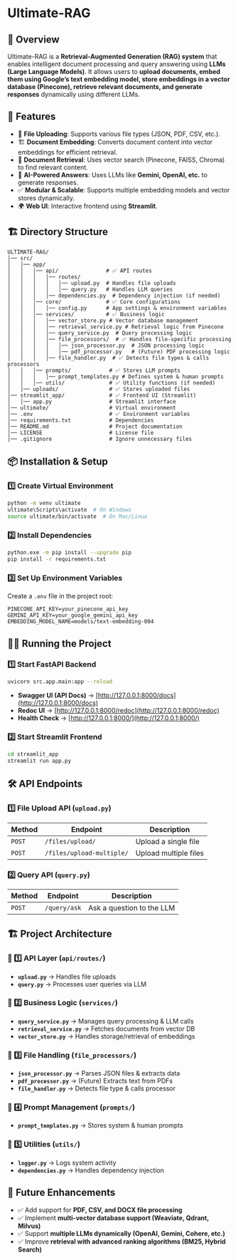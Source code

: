 # Ultimate-RAG

## 📌 Overview
Ultimate-RAG is a **Retrieval-Augmented Generation (RAG) system** that enables intelligent document processing and query answering using **LLMs (Large Language Models)**. It allows users to **upload documents, embed them using Google’s text embedding model, store embeddings in a vector database (Pinecone), retrieve relevant documents, and generate responses** dynamically using different LLMs.

## 🚀 Features
- 📂 **File Uploading**: Supports various file types (JSON, PDF, CSV, etc.).
- 🏗 **Document Embedding**: Converts document content into vector embeddings for efficient retrieval.
- 🔎 **Document Retrieval**: Uses vector search (Pinecone, FAISS, Chroma) to find relevant content.
- 🧠 **AI-Powered Answers**: Uses LLMs like **Gemini, OpenAI, etc.** to generate responses.
- ✅ **Modular & Scalable**: Supports multiple embedding models and vector stores dynamically.
- 🌍 **Web UI**: Interactive frontend using **Streamlit**.

## 🏗 Directory Structure
```
ULTIMATE-RAG/
│── src/
│   │── app/
│   │   │── api/               # ✅ API routes
│   │   │   │── routes/
│   │   │   │   │── upload.py  # Handles file uploads
│   │   │   │   │── query.py   # Handles LLM queries
│   │   │   │── dependencies.py  # Dependency injection (if needed)
│   │   │── core/              # ✅ Core configurations
│   │   │   │── config.py      # App settings & environment variables
│   │   │── services/          # ✅ Business logic
│   │   │   │── vector_store.py # Vector database management
│   │   │   │── retrieval_service.py # Retrieval logic from Pinecone
│   │   │   │── query_service.py  # Query processing logic
│   │   │   │── file_processors/  # ✅ Handles file-specific processing
│   │   │   │   │── json_processor.py  # JSON processing logic
│   │   │   │   │── pdf_processor.py   # (Future) PDF processing logic
│   │   │   │── file_handler.py  # ✅ Detects file types & calls processors
│   │   │── prompts/            # ✅ Stores LLM prompts
│   │   │   │── prompt_templates.py # Defines system & human prompts
│   │   │── utils/              # ✅ Utility functions (if needed)
│   │── uploads/                # ✅ Stores uploaded files
│── streamlit_app/              # ✅ Frontend UI (Streamlit)
│   │── app.py                  # Streamlit interface
│── ultimate/                   # Virtual environment
│── .env                        # ✅ Environment variables
│── requirements.txt            # Dependencies
│── README.md                   # Project documentation
│── LICENSE                     # License file
│── .gitignore                  # Ignore unnecessary files
```

## 📦 Installation & Setup
### **1️⃣ Create Virtual Environment**
```bash
python -m venv ultimate
ultimate\Scripts\activate  # On Windows
source ultimate/bin/activate  # On Mac/Linux
```

### **2️⃣ Install Dependencies**
```bash
python.exe -m pip install --upgrade pip
pip install -r requirements.txt
```

### **3️⃣ Set Up Environment Variables**
Create a `.env` file in the project root:
```
PINECONE_API_KEY=your_pinecone_api_key
GEMINI_API_KEY=your_google_gemini_api_key
EMBEDDING_MODEL_NAME=models/text-embedding-004
```

## 🏃‍♂️ Running the Project
### **1️⃣ Start FastAPI Backend**
```bash
uvicorn src.app.main:app --reload
```
- **Swagger UI (API Docs)** → [http://127.0.0.1:8000/docs](http://127.0.0.1:8000/docs)
- **Redoc UI** → [http://127.0.0.1:8000/redoc](http://127.0.0.1:8000/redoc)
- **Health Check** → [http://127.0.0.1:8000/](http://127.0.0.1:8000/)

### **2️⃣ Start Streamlit Frontend**
```bash
cd streamlit_app
streamlit run app.py
```

## 🛠 API Endpoints
### **1️⃣ File Upload API** (`upload.py`)
| Method | Endpoint         | Description                  |
|--------|-----------------|------------------------------|
| `POST` | `/files/upload/` | Upload a single file         |
| `POST` | `/files/upload-multiple/` | Upload multiple files |

### **2️⃣ Query API** (`query.py`)
| Method | Endpoint      | Description               |
|--------|--------------|---------------------------|
| `POST` | `/query/ask` | Ask a question to the LLM |

## 🏗 Project Architecture
### **🔹 1️⃣ API Layer (`api/routes/`)**
- **`upload.py`** → Handles file uploads
- **`query.py`** → Processes user queries via LLM

### **🔹 2️⃣ Business Logic (`services/`)**
- **`query_service.py`** → Manages query processing & LLM calls
- **`retrieval_service.py`** → Fetches documents from vector DB
- **`vector_store.py`** → Handles storage/retrieval of embeddings

### **🔹 3️⃣ File Handling (`file_processors/`)**
- **`json_processor.py`** → Parses JSON files & extracts data
- **`pdf_processor.py`** → (Future) Extracts text from PDFs
- **`file_handler.py`** → Detects file type & calls processor

### **🔹 4️⃣ Prompt Management (`prompts/`)**
- **`prompt_templates.py`** → Stores system & human prompts

### **🔹 5️⃣ Utilities (`utils/`)**
- **`logger.py`** → Logs system activity
- **`dependencies.py`** → Handles dependency injection

## 🎯 Future Enhancements
- ✅ Add support for **PDF, CSV, and DOCX file processing**
- ✅ Implement **multi-vector database support (Weaviate, Qdrant, Milvus)**
- ✅ Support **multiple LLMs dynamically (OpenAI, Gemini, Cohere, etc.)**
- ✅ Improve **retrieval with advanced ranking algorithms (BM25, Hybrid Search)**



